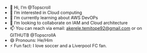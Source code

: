 - 👋 Hi, I’m @Topscroll
- 👀 I’m interested in Cloud computing
- 🌱 I’m currently learning about AWS DevOPs
- 💞️ I’m looking to collaborate on IAM and Cloud architecture
- 📫 You can reach via email: akerele.temitope92@gmail.com or on GITHUTB @TopscrollA
- 😄 Pronouns: He/Him
- ⚡ Fun fact: I love soccer and a Liverpool FC fan.

<!---
TopscrollA/TopscrollA is a ✨ special ✨ repository because its `README.md` (this file) appears on your GitHub profile.
You can click the Preview link to take a look at your changes.
--->
